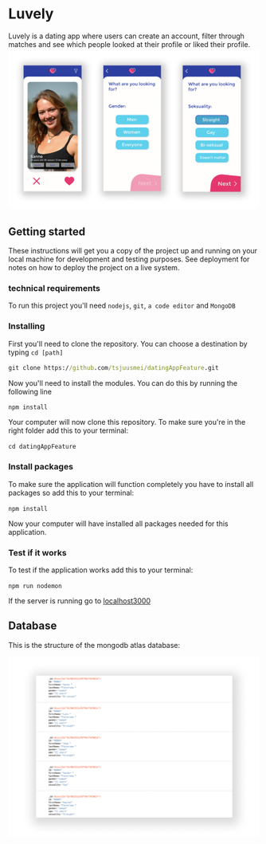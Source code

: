 # Luvely
Luvely is a dating app where users can create an account, filter through matches and see which people looked at their profile or liked their profile.
![Luvely](https://github.com/annaboomsma/datingAppFeature/blob/master/documentatie/images/luvely.png)

## Getting started
These instructions will get you a copy of the project up and running on your local machine for development and testing purposes. See deployment for notes on how to deploy the project on a live system.

### technical requirements
To run this project you'll need `nodejs`, `git`, `a code editor` and `MongoDB`

### Installing
First you'll need to clone the repository. You can choose a destination by typing `cd [path]`
```cmd
git clone https://github.com/tsjuusmei/datingAppFeature.git
```
Now you'll need to install the modules. You can do this by running the following line
```cmd
npm install
```


Your computer will now clone this repository. To make sure you're in the right folder add this to your terminal:

`cd datingAppFeature`

### Install packages 
To make sure the application will function completely you have to install all packages so add this to your terminal:

`npm install`

Now your computer will have installed all packages needed for this application. 

### Test if it works
To test if the application works add this to your terminal:

`npm run nodemon`

If the server is running go to [localhost3000](http://localhost:3000/)

## Database 
This is the structure of the mongodb atlas database:

![Database](https://github.com/annaboomsma/datingAppFeature/blob/master/documentatie/images/Database.png)
